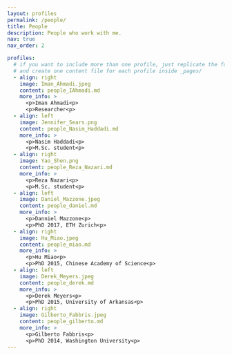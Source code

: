```yaml
---
layout: profiles
permalink: /people/
title: People
description: People who work with me.
nav: true
nav_order: 2

profiles:
  # if you want to include more than one profile, just replicate the following block
  # and create one content file for each profile inside _pages/
  - align: right
    image: Iman_Ahmadi.jpeg
    content: people_IAhmadi.md
    more_info: >
      <p>Iman Ahmadi<p>
      <p>Researcher<p>
  - align: left
    image: Jennifer_Sears.png
    content: people_Nasim_Haddadi.md
    more_info: >
      <p>Nasim Haddadi<p>
      <p>M.Sc. student<p>
  - align: right
    image: Yao_Shen.png
    content: people_Reza_Nazari.md
    more_info: >
      <p>Reza Nazari<p>
      <p>M.Sc. student<p>
  - align: left
    image: Daniel_Mazzone.jpeg
    content: people_daniel.md
    more_info: >
      <p>Danniel Mazzone<p>
      <p>PhD 2017, ETH Zurich<p>
  - align: right
    image: Hu_Miao.jpeg
    content: people_miao.md
    more_info: >
      <p>Hu Miao<p>
      <p>PhD 2015, Chinese Academy of Science<p>
  - align: left
    image: Derek_Meyers.jpeg
    content: people_derek.md
    more_info: >
      <p>Derek Meyers<p>
      <p>PhD 2015, University of Arkansas<p>
  - align: right
    image: Gilberto_Fabbris.jpeg
    content: people_gilberto.md
    more_info: >
      <p>Gilberto Fabbris<p>
      <p>PhD 2014, Washington University<p>
---
```

